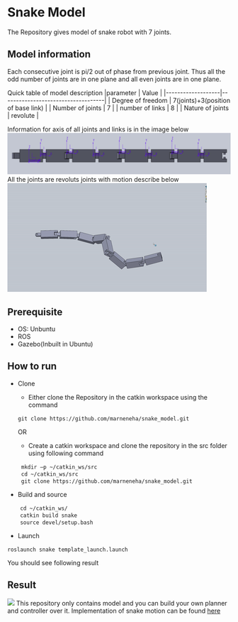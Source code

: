 # Snake Model
The Repository gives model of snake robot with 7 joints.
## Model information
Each consecutive joint is pi/2 out of phase from previous joint.
Thus all the odd number of joints are in one plane and all even joints are in one plane.

Quick table of model description
|parameter          | Value                              |
|-------------------|------------------------------------|
| Degree of freedom | 7(joints)+3(position of base link) |
| Number of joints  | 7                                  |
| number of links   | 8                                  |
| Nature of joints  | revolute                           |

Information for axis of all joints and links is in the image below
![snake_axis_image](https://github.com/marneneha/snake_model/blob/master/image_of_snake_model.png)
All the joints are revoluts joints with motion describe below
![snake_model_motion](https://github.com/marneneha/snake_model/blob/master/sname_model_gif.gif)
## Prerequisite

- OS: Unbuntu 
- ROS
- Gazebo(Inbuilt in Ubuntu)
## How to run
- Clone
   - Either clone the Repository in the catkin workspace using the command
   ```
   git clone https://github.com/marneneha/snake_model.git
   ```
   OR
   - Create a catkin workspace and clone the repository in the src folder using following command
   
   ``` 
    mkdir –p ~/catkin_ws/src
    cd ~/catkin_ws/src
    git clone https://github.com/marneneha/snake_model.git
    ```
- Build and source
```
    cd ~/catkin_ws/
    catkin build snake
    source devel/setup.bash    
```
- Launch
```
roslaunch snake template_launch.launch
```
You should see following result
## Result
![](https://github.com/marneneha/snake_model/blob/master/Result_launch%20_of_snake_model_repo.png)
This repository only contains model and you can build your own planner and controller over it.  Implementation of snake motion can be found [here](https://github.com/marneneha/snake)

[^1]: Project credits: Neha Marne, Fabrizzio Coronado
[^2]: Software used: Solidworks and sw2ref